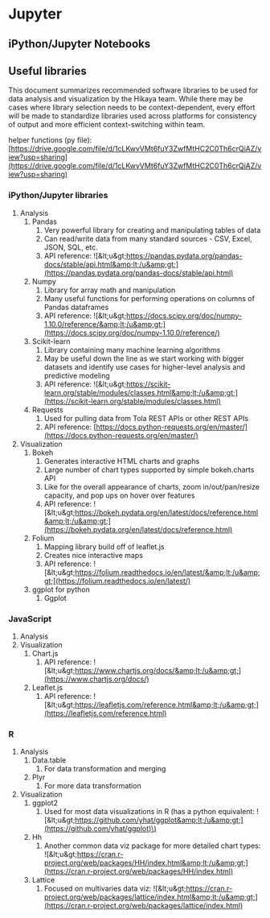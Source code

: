 # Jupyter

## iPython/Jupyter Notebooks

## Useful libraries

This document summarizes recommended software libraries to be used for data analysis and visualization by the Hikaya team. While there may be cases where library selection needs to be context-dependent, every effort will be made to standardize libraries used across platforms for consistency of output and more efficient context-switching within team.

helper functions \(py file\): [https://drive.google.com/file/d/1cLKwvVMt6fuY3ZwfMtHC2C0Th6crQiAZ/view?usp=sharing](https://drive.google.com/file/d/1cLKwvVMt6fuY3ZwfMtHC2C0Th6crQiAZ/view?usp=sharing)

### iPython/Jupyter libraries

1. Analysis
   1. Pandas
      1. Very powerful library for creating and manipulating tables of data
      2. Can read/write data from many standard sources - CSV, Excel, JSON, SQL, etc.
      3. API reference: ![&amp;lt;u&amp;gt;https://pandas.pydata.org/pandas-docs/stable/api.html&amp;lt;/u&amp;gt;](https://pandas.pydata.org/pandas-docs/stable/api.html)
   2. Numpy
      1. Library for array math and manipulation
      2. Many useful functions for performing operations on columns of Pandas dataframes
      3. API reference: ![&amp;lt;u&amp;gt;https://docs.scipy.org/doc/numpy-1.10.0/reference/&amp;lt;/u&amp;gt;](https://docs.scipy.org/doc/numpy-1.10.0/reference/)
   3. Scikit-learn
      1. Library containing many machine learning algorithms
      2. May be useful down the line as we start working with bigger datasets and identify use cases for higher-level analysis and predictive modeling
      3. API reference: ![&amp;lt;u&amp;gt;https://scikit-learn.org/stable/modules/classes.html&amp;lt;/u&amp;gt;](https://scikit-learn.org/stable/modules/classes.html)
   4. Requests
      1. Used for pulling data from Tola REST APIs or other REST APIs
      2. API reference: [https://docs.python-requests.org/en/master/](https://docs.python-requests.org/en/master/)
2. Visualization
   1. Bokeh
      1. Generates interactive HTML charts and graphs
      2. Large number of chart types supported by simple bokeh.charts API
      3. Like for the overall appearance of charts, zoom in/out/pan/resize capacity, and pop ups on hover over features
      4. API reference: ![&amp;lt;u&amp;gt;https://bokeh.pydata.org/en/latest/docs/reference.html&amp;lt;/u&amp;gt;](https://bokeh.pydata.org/en/latest/docs/reference.html)
   2. Folium
      1. Mapping library build off of leaflet.js
      2. Creates nice interactive maps
      3. API reference: ![&amp;lt;u&amp;gt;https://folium.readthedocs.io/en/latest/&amp;lt;/u&amp;gt;](https://folium.readthedocs.io/en/latest/)
   3. ggplot for python
      1. Ggplot

### JavaScript

1. Analysis
2. Visualization
   1. Chart.js
      1. API reference: ![&amp;lt;u&amp;gt;https://www.chartjs.org/docs/&amp;lt;/u&amp;gt;](https://www.chartjs.org/docs/)
   2. Leaflet.js
      1. API reference: ![&amp;lt;u&amp;gt;https://leafletjs.com/reference.html&amp;lt;/u&amp;gt;](https://leafletjs.com/reference.html)

### R

1. Analysis
   1. Data.table
      1. For data transformation and merging
   2. Plyr
      1. For more data transformation
2. Visualization
   1. ggplot2
      1. Used for most data visualizations in R \(has a python equivalent: ![&amp;lt;u&amp;gt;https://github.com/yhat/ggplot&amp;lt;/u&amp;gt;](https://github.com/yhat/ggplot)\)
   2. Hh
      1. Another common data viz package for more detailed chart types: ![&amp;lt;u&amp;gt;https://cran.r-project.org/web/packages/HH/index.html&amp;lt;/u&amp;gt;](https://cran.r-project.org/web/packages/HH/index.html)
   3. Lattice
      1. Focused on multivaries data viz: ![&amp;lt;u&amp;gt;https://cran.r-project.org/web/packages/lattice/index.html&amp;lt;/u&amp;gt;](https://cran.r-project.org/web/packages/lattice/index.html)

